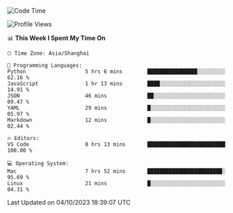 <!--START_SECTION:waka-->
![Code Time](http://img.shields.io/badge/Code%20Time-196%20hrs-blue)

![Profile Views](http://img.shields.io/badge/Profile%20Views-1-blue)

📊 **This Week I Spent My Time On** 

```text
🕑︎ Time Zone: Asia/Shanghai

💬 Programming Languages: 
Python                   5 hrs 6 mins        ████████████████░░░░░░░░░   62.16 % 
JavaScript               1 hr 13 mins        ████░░░░░░░░░░░░░░░░░░░░░   14.91 % 
JSON                     46 mins             ██░░░░░░░░░░░░░░░░░░░░░░░   09.47 % 
YAML                     29 mins             █░░░░░░░░░░░░░░░░░░░░░░░░   05.97 % 
Markdown                 12 mins             █░░░░░░░░░░░░░░░░░░░░░░░░   02.44 % 

🔥 Editors: 
VS Code                  8 hrs 13 mins       █████████████████████████   100.00 % 

💻 Operating System: 
Mac                      7 hrs 52 mins       ████████████████████████░   95.69 % 
Linux                    21 mins             █░░░░░░░░░░░░░░░░░░░░░░░░   04.31 % 
```


 Last Updated on 04/10/2023 18:39:07 UTC
<!--END_SECTION:waka-->